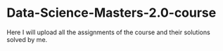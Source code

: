 # Data-Science-Masters-2.0-course

Here I will upload all the assignments of the course and their solutions solved by me.
